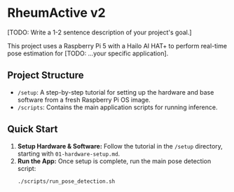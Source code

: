 # RheumActive v2

[TODO: Write a 1-2 sentence description of your project's goal.]

This project uses a Raspberry Pi 5 with a Hailo AI HAT+ to perform real-time pose estimation for [TODO: ...your specific application].

## Project Structure

* `/setup`: A step-by-step tutorial for setting up the hardware and base software from a fresh Raspberry Pi OS image.
* `/scripts`: Contains the main application scripts for running inference.

## Quick Start

1.  **Setup Hardware & Software:** Follow the tutorial in the `/setup` directory, starting with `01-hardware-setup.md`.
2.  **Run the App:** Once setup is complete, run the main pose detection script:
    ```bash
    ./scripts/run_pose_detection.sh
    ```
